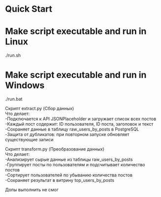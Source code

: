 # Quick Start
# Make script executable and run in Linux
./run.sh
# Make script executable and run in Windows
./run.bat

Скрипт extract.py  (Сбор данных)  
Что делает:  
-Подключается к API JSONPlaceholder и загружает список всех постов  
-Каждый пост содержит: ID пользователя, ID поста, заголовок и текст  
-Сохраняет данные в таблицу raw_users_by_posts в PostgreSQL  
-Защита от дубликатов: при повторном запуске обновляет существующие записи  

Скрипт transform.py (Преобразование данных)  
Что делает:  
-Анализирует сырые данные из таблицы raw_users_by_posts  
-Группирует посты по пользователям и подсчитывает количество постов  
-Сортирует пользователей по убыванию количества постов  
-Сохраняет результат в витрину top_users_by_posts  

Допы выполнить не смог




